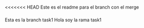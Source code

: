###
<<<<<<< HEAD
Este es el readme para el branch con el merge
###
Esta es la branch task1
Hola soy la rama task1
